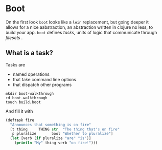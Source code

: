 # Boot

On the first look `boot` looks like a `lein` replacement, but going deeper it allows for a nice aabstraction, an abstraction written in clojure no less, to build your app. `boot` defines _tasks_, units of logic that communicate through _filesets_ .

## What is a task?

Tasks are

- named operations
- that take command line options
- that dispatch other programs

```shell
mkdir boot-walkthrough
cd boot-walkthrough
touch build.boot
```

And fill it with

```clojure
(deftask fire
  "Announces that something is on fire"
  [t thing     THING str  "The thing that's on fire"
   p pluralize       bool "Whether to pluralize"]
  (let [verb (if pluralize "are" "is")]
    (println "My" thing verb "on fire!")))
```
